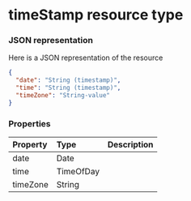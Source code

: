 # timeStamp resource type



### JSON representation

Here is a JSON representation of the resource

<!-- {
  "blockType": "resource",
  "optionalProperties": [

  ],
  "@odata.type": "microsoft.graph.timestamp"
}-->

```json
{
  "date": "String (timestamp)",
  "time": "String (timestamp)",
  "timeZone": "String-value"
}

```
### Properties
| Property	   | Type	|Description|
|:---------------|:--------|:----------|
|date|Date||
|time|TimeOfDay||
|timeZone|String||

<!-- uuid: 8fcb5dbc-d5aa-4681-8e31-b001d5168d79
2015-10-25 14:57:30 UTC -->
<!-- {
  "type": "#page.annotation",
  "description": "timeStamp resource",
  "keywords": "",
  "section": "documentation",
  "tocPath": ""
}-->